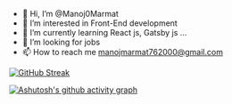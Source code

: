 - 👋 Hi, I’m @Manoj0Marmat
- 👀 I’m interested in Front-End development 
- 🌱 I’m currently learning React js, Gatsby js ...
- 💞️ I’m looking for jobs 
- 📫 How to reach me manojmarmat762000@gmail.com

[![GitHub Streak](http://github-readme-streak-stats.herokuapp.com?user=Manoj0Marmat&theme=blood-dark)](https://git.io/streak-stats)

[![Ashutosh's github activity graph](https://activity-graph.herokuapp.com/graph?username=Manoj0Marmat&theme=rogue)](https://github.com/ashutosh00710/github-readme-activity-graph)




<!--
**Manoj0Marmat/Manoj0Marmat** is a ✨ _special_ ✨ repository because its `README.md` (this file) appears on your GitHub profile.

Here are some ideas to get you started:

- 🔭 I’m currently working on ...
- 🌱 I’m currently learning ...
- 👯 I’m looking to collaborate on ...
- 🤔 I’m looking for help with ...
- 💬 Ask me about ...
- 📫 How to reach me: ...
- 😄 Pronouns: ...
- ⚡ Fun fact: ...
-->
